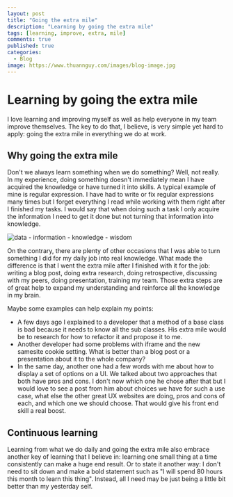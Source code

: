 ```yaml
---
layout: post
title: "Going the extra mile"
description: "Learning by going the extra mile"
tags: [learning, improve, extra, mile]
comments: true
published: true
categories:
  - Blog
image: https://www.thuannguy.com/images/blog-image.jpg
---
```

# Learning by going the extra mile

I love learning and improving myself as well as help everyone in my team improve themselves. The key to do that, I believe, is very simple yet hard to apply: going the extra mile in everything we do at work.

## Why going the extra mile

Don't we always learn something when we do something? Well, not really. In my experience, doing something doesn't immediately mean I have acquired the knowledge or have turned it into skills. A typical example of mine is regular expression. I have had to write or fix regular expressions many times but I forget everything I read while working with them right after I finished my tasks. I would say that when doing such a task I only acquire the information I need to get it done but not turning that information into knowledge.

![data - information - knowledge - wisdom](https://upload.wikimedia.org/wikipedia/commons/0/06/DIKW_Pyramid.svg?sanitize=true")

On the contrary, there are plenty of other occasions that I was able to turn something I did for my daily job into real knowledge. What made the difference is that I went the extra mile after I finished with it for the job: writing a blog post, doing extra research, doing retrospective, discussing with my peers, doing presentation, training my team. Those extra steps are of great help to expand my understanding and reinforce all the knowledge in my brain.

Maybe some examples can help explain my points:

- A few days ago I explained to a developer that a method of a base class is bad because it needs to know all the sub classes. His extra mile would be to research for how to refactor it and propose it to me.
- Another developer had some problems with iframe and the new samesite cookie setting. What is better than a blog post or a presentation about it to the whole company?
- In the same day, another one had a few words with me about how to display a set of options on a UI. We talked about two approaches that both have pros and cons. I don't now which one he chose after that but I would love to see a post from him about choices we have for such a use case, what else the other great UX websites are doing, pros and cons of each, and which one we should choose. That would give his front end skill a real boost.

## Continuous learning

Learning from what we do daily and going the extra mile also embrace another key of learning that I believe in: learning one small thing at a time consistently can make a huge end result. Or to state it another way: I don't need to sit down and make a bold statement such as "I will spend 80 hours this month to learn this thing". Instead, all I need may be just being a little bit better than my yesterday self.
